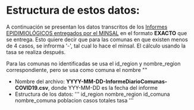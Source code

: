# Estructura de estos datos:

A continuación se presentan los datos transcritos de los [Informes EPIDIMIOLÓGICOS entregados por el MINSAL]() en el formato **EXACTO** que se entrega. Esto quiere decir que para las comunas en que existen menos de 4 casos, se infrorma '-', tal cual lo hace el minsal. El cálculo usando la tasa se realiza después.

Para las comunas no identificadas se usa el id_region y nombre_region correspondiente, pero se usa como comuna el nombre ""

- Nombre del archivo: **YYYY-MM-DD-InformeDiarioComunas-COVID19.csv**, donde YYY-MM-DD es la fecha del informe
- Estructura de los datos:
'''
 id_region
nombre_region
id_comuna
nombre_comuna
poblacion
casos totales
tasa
'''
